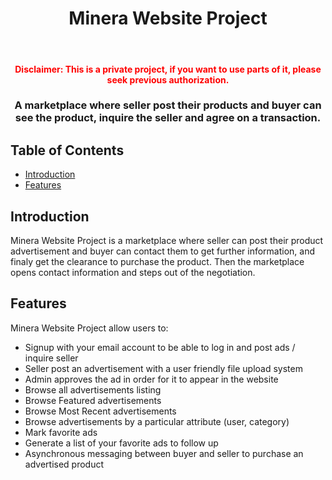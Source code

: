 <h1 align="center"> Minera Website Project </h1> <br>

<h4 align="center">
  <span style="color: red"> Disclaimer: This is a private project, if you want to use parts of it, please seek previous authorization. </span>
</h4>

<h3 align="center">
  A marketplace where seller post their products and buyer can see the product, inquire the seller and agree on a transaction. 
</h3>

## Table of Contents

- [Introduction](#introduction)
- [Features](#features)

## Introduction

Minera Website Project is a marketplace where seller can post their product advertisement and buyer can contact them to get further information, and finaly get the clearance to purchase the product. Then the marketplace opens contact information and steps out of the negotiation. 

## Features

Minera Website Project allow users to:

* Signup with your email account to be able to log in and post ads / inquire seller
* Seller post an advertisement with a user friendly file upload system
* Admin approves the ad in order for it to appear in the website 
* Browse all advertisements listing
* Browse Featured advertisements
* Browse Most Recent advertisements 
* Browse advertisements by a particular attribute (user, category)
* Mark favorite ads
* Generate a list of your favorite ads to follow up
* Asynchronous messaging between buyer and seller to purchase an advertised product

